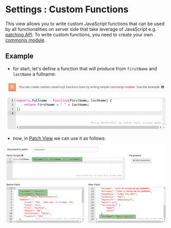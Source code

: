 # Settings : Custom Functions

This view allows you to write custom JavaScript functions that can be used by all functionalities on server side that take leverage of JavaScript e.g. [patching API](). To write custom functions, you need to create your own [commonjs module](http://wiki.commonjs.org/wiki/Modules/1.1).

## Example

- for start, let's define a function that will produce from `firstName` and `lastName` a fullname:

![Figure 1. Settings. Custom Functions.](images/custom-functions-1.png)

- now, in [Patch View]() we can use it as follows:

![Figure 2. Settings. Custom Functions. Patch View.](images/custom-functions-2.png)

